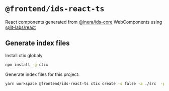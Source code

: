 # `@frontend/ids-react-ts`

React components generated from [@inera/ids-core](design.inera.se) WebComponents using [@lit-labs/react](https://github.com/lit/lit/tree/main/packages/labs/react)

## Generate index files

Install ctix globaly

```bash
npm install -g ctix
```

Generate index files for this project:

```bash
yarn workspace @frontend/ids-react-ts ctix create -s false -a ./src  -p ./tsconfig.json -w --noBackup
```
